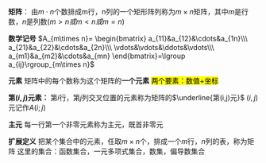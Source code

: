 **矩阵**：
由$m\cdot n$个数排成m行，n列的一个矩形阵列称为$m\times n$矩阵，其中$m$是行数，$n$是列数($m>n或m<n或m=n$)

**数学记号**
$A_{m\times n}=
\begin{bmatrix}
a_{11}&a_{12}&\cdots&a_{1n}\\\ a_{21}&a_{22}&\cdots&a_{2n}\\\ \vdots&\vdots&\ddots&\vdots\\\ a_{m1}&a_{m2}&\cdots&a_{mn}
\end{bmatrix}=\lgroup a_{ij}\rgroup_{m\times n}$

**元素**
矩阵中的每个数称为这个矩阵的**一个元素**
<mark>两个要素：数值+坐标</mark>

**第$(i,j)$元素：**
第$i$行，第$j$列交叉位置的元素称为矩阵的$\underline{第(i,j)元}$
$(i,j)\text{元}$记作$A(i;j)$

**主元**
每一行第一个非零元素称为主元，既首非零元

**扩展定义**
把某个集合中的元素，任取$m\times n$个，排成一个$m$行，$n$列的表，称为矩阵
这里的集合：函数集合，一元多项式集合，数集，偏导数集合
